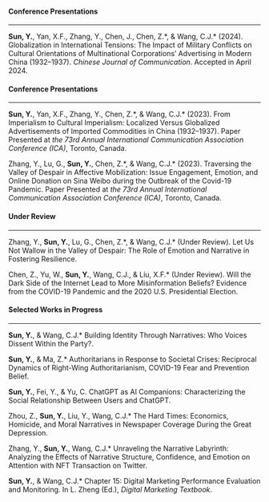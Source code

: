 #### **Conference Presentations**

---

**Sun, Y.**, Yan, X.F., Zhang, Y., Chen, J., Chen, Z.\*, & Wang, C.J.\* (2024). Globalization in International Tensions: The Impact of Military Conflicts on Cultural Orientations of Multinational Corporations’ Advertising in Modern China (1932–1937). _Chinese Journal of Communication_. Accepted in April 2024.

#### **Conference Presentations**

---

**Sun, Y.**, Yan, X.F., Zhang, Y., Chen, Z.\*, & Wang, C.J.\* (2023). From Imperialism to Cultural Imperialism: Localized Versus Globalized Advertisements of Imported Commodities in China (1932–1937). Paper Presented at _the 73rd Annual International Communication Association Conference (ICA)_, Toronto, Canada.

Zhang, Y., Lu, G., **Sun, Y.**, Chen, Z.\*, & Wang, C.J.\* (2023). Traversing the Valley of Despair in Affective Mobilization: Issue Engagement, Emotion, and Online Donation on Sina Weibo during the Outbreak of the Covid-19 Pandemic. Paper Presented at _the 73rd Annual International Communication Association Conference (ICA)_, Toronto, Canada.


#### **Under Review**

---

Zhang, Y., **Sun, Y.**, Lu, G., Chen, Z.\*, & Wang, C.J.\* (Under Review). Let Us Not Wallow in the Valley of Despair: The Role of Emotion and Narrative in Fostering Resilience.

Chen, Z., Yu, W., **Sun, Y.**, Wang, C.J., & Liu, X.F.\* (Under Review). Will the Dark Side of the Internet Lead to More Misinformation Beliefs? Evidence from the COVID-19 Pandemic and the 2020 U.S. Presidential Election.


#### **Selected Works in Progress**

 ---

**Sun, Y.**, & Wang, C.J.\* Building Identity Through Narratives: Who Voices Dissent Within the Party?.

**Sun, Y.**, & Ma, Z.\* Authoritarians in Response to Societal Crises: Reciprocal Dynamics of Right-Wing Authoritarianism, COVID-19 Fear and Prevention Belief.

**Sun, Y.**, Fei, Y., & Yu, C. ChatGPT as AI Companions: Characterizing the Social Relationship Between Users and ChatGPT.

Zhou, Z., **Sun, Y.**, Liu, Y., Wang, C.J.* The Hard Times: Economics, Homicide, and Moral Narratives in Newspaper Coverage During the Great Depression.

Zhang, Y., **Sun, Y.**, Wang, C.J.* Unraveling the Narrative Labyrinth: Analyzing the Effects of Narrative Structure, Confidence, and Emotion on Attention with NFT Transaction on Twitter.

**Sun, Y.**, & Wang, C.J.\* Chapter 15: Digital Marketing Performance Evaluation and Monitoring. In L. Zheng (Ed.), _Digital Marketing Textbook_.
